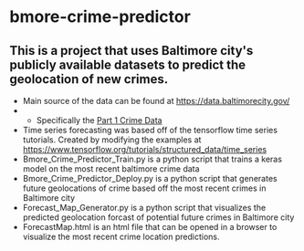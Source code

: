 # bmore-crime-predictor
## This is a project that uses Baltimore city's publicly available datasets to predict the geolocation of new crimes. 
- Main source of the data can be found at https://data.baltimorecity.gov/
- - Specifically the [Part 1 Crime Data](https://data.baltimorecity.gov/datasets/e0992dddbbf64231976d5d57763ec4f5_0/explore?location=-4.242391%2C-18.715795%2C1.85)
- Time series forecasting was based off of the tensorflow time series tutorials. Created by modifying the examples at https://www.tensorflow.org/tutorials/structured_data/time_series
- Bmore_Crime_Predictor_Train.py is a python script that trains a keras model on the most recent baltimore crime data
- Bmore_Crime_Predictor_Deploy.py is a python script that generates future geolocations of crime based off the most recent crimes in Baltimore city
- Forecast_Map_Generator.py is a python script that visualizes the predicted geolocation forcast of potential future crimes in Baltimore city
- ForecastMap.html is an html file that can be opened in a browser to visualize the most recent crime location predictions.
